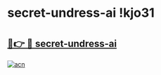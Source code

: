# secret-undress-ai !kjo31

# <h2><a href="https://cbrqww.esa.edu.pl?title=secret-undress-ai&ref=kjo31">🔗👉 🔴 secret-undress-ai</a></h2>

[![acn](https://github.com/user-attachments/assets/0f9c940e-d8b0-45ae-aac7-cd30a18b3e1c)](https://cbrqww.esa.edu.pl?title=secret-undress-ai&ref=kjo31)

